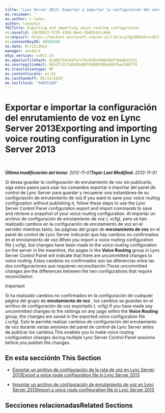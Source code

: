 ```yaml
---
title: 'Lync Server 2013: Exportar e importar la configuración del enrutamiento de voz'
ms.reviewer: ''
ms.author: v-lanac
author: lanachin
TOCTitle: Exporting and importing voice routing configuration
ms:assetid: c9b78622-5725-43b0-9ee1-5b82b1e1c8eb
ms:mtpsurl: https://technet.microsoft.com/en-us/library/Gg398836(v=OCS.15)
ms:contentKeyID: 48185398
ms.date: 07/23/2014
manager: serdars
mtps_version: v=OCS.15
ms.openlocfilehash: 8cb02759cb4fa7cf9c979ef06b594f78a6b253c5
ms.sourcegitcommit: bb53f131fabb03a66f0d000f8ba668fbad190778
ms.translationtype: MT
ms.contentlocale: es-ES
ms.lasthandoff: 05/11/2019
ms.locfileid: "34835180"
---
```

<div data-xmlns="http://www.w3.org/1999/xhtml">

<div class="topic" data-xmlns="http://www.w3.org/1999/xhtml" data-msxsl="urn:schemas-microsoft-com:xslt" data-cs="http://msdn.microsoft.com/en-us/">

<div data-asp="http://msdn2.microsoft.com/asp">

# <a name="exporting-and-importing-voice-routing-configuration-in-lync-server-2013"></a><span data-ttu-id="08314-102">Exportar e importar la configuración del enrutamiento de voz en Lync Server 2013</span><span class="sxs-lookup"><span data-stu-id="08314-102">Exporting and importing voice routing configuration in Lync Server 2013</span></span>

</div>

<div id="mainSection">

<div id="mainBody">

<span> </span>

<span data-ttu-id="08314-103">_**Última modificación del tema:** 2012-11-01_</span><span class="sxs-lookup"><span data-stu-id="08314-103">_**Topic Last Modified:** 2012-11-01_</span></span>

<span data-ttu-id="08314-104">Si desea guardar la configuración de enrutamiento de voz sin publicarla, siga estos pasos para usar los comandos exportar e importar del panel de control de Lync Server para guardar y recuperar una instantánea de su configuración de enrutamiento de voz.</span><span class="sxs-lookup"><span data-stu-id="08314-104">If you want to save your voice routing configuration without publishing it, follow these steps to use the Lync Server Control Panel configuration export and import commands to save and retrieve a snapshot of your voice routing configuration.</span></span> <span data-ttu-id="08314-105">Al importar un archivo de configuración de enrutamiento de voz (. vcfg), pero se han realizado cambios en la configuración de enrutamiento de voz en el servidor mientras tanto, las páginas del grupo de **enrutamiento de voz** en el panel de control de Lync Server indicarán que hay cambios no confirmados en el enrutamiento de voz.</span><span class="sxs-lookup"><span data-stu-id="08314-105">When you import a voice routing configuration file (.vcfg), but changes have been made to the voice routing configuration on the server in the meantime, the pages in the **Voice Routing** group in Lync Server Control Panel will indicate that there are uncommitted changes to voice routing.</span></span> <span data-ttu-id="08314-106">Estos cambios no confirmados son las diferencias entre las dos configuraciones que requieren reconciliación.</span><span class="sxs-lookup"><span data-stu-id="08314-106">Those uncommitted changes are the differences between the two configurations that require reconciliation.</span></span>

<div>


> [!IMPORTANT]  
> <span data-ttu-id="08314-107">Si ha realizado cambios no confirmados en la configuración de cualquier página del grupo de <STRONG>enrutamiento de voz</STRONG> , los cambios se guardan en el archivo de configuración de voz exportado (. vcfg).</span><span class="sxs-lookup"><span data-stu-id="08314-107">If you have made any uncommitted changes to the settings on any page within the <STRONG>Voice Routing</STRONG> group, the changes are saved in the exported voice configuration file (.vcfg).</span></span> <span data-ttu-id="08314-108">Esto le permite realizar cambios de configuración del enrutamiento de voz durante varias sesiones del panel de control de Lync Server antes de publicar los cambios.</span><span class="sxs-lookup"><span data-stu-id="08314-108">This enables you to make voice routing configuration changes during multiple Lync Server Control Panel sessions before you publish the changes.</span></span>



</div>

<div>

## <a name="in-this-section"></a><span data-ttu-id="08314-109">En esta sección</span><span class="sxs-lookup"><span data-stu-id="08314-109">In This Section</span></span>

  - [<span data-ttu-id="08314-110">Exportar un archivo de configuración de la ruta de voz en Lync Server 2013</span><span class="sxs-lookup"><span data-stu-id="08314-110">Export a voice route configuration file in Lync Server 2013</span></span>](lync-server-2013-export-a-voice-route-configuration-file.md)

  - [<span data-ttu-id="08314-111">Importar un archivo de configuración de enrutamiento de voz en Lync Server 2013</span><span class="sxs-lookup"><span data-stu-id="08314-111">Import a voice route configuration file in Lync Server 2013</span></span>](lync-server-2013-import-a-voice-route-configuration-file.md)

</div>

<div>

## <a name="related-sections"></a><span data-ttu-id="08314-112">Secciones relacionadas</span><span class="sxs-lookup"><span data-stu-id="08314-112">Related Sections</span></span>

</div>

</div>

<span> </span>

</div>

</div>

</div>

